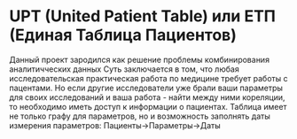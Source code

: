 # UPT (United Patient Table) или ЕТП (Единая Таблица Пациентов)
Данный проект зародился как решение проблемы комбинирования аналитичческих данных
Суть заключается в том, что любая исследовательская практическая работа по медицине требует работы с пацентами.
Но если другие исследователи уже брали ваши параметры для своих исследований и ваша работа - найти между ними кореляции, то необходимо иметь доступ к информации о пациентах.
Таблица имеет не только графу для параметров, но и возможность заполнять даты измерения параметров: Пациенты->Параметры->Даты